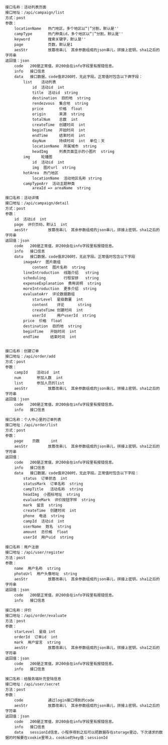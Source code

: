 	接口名称：活动列表页面
	接口地址：/api/campaign/list
	方式：post
	参数：
	    locationName   热门地区，多个地区以“|”分割，默认是''
	    campType       热门种类id，多个地区以“|”分割，默认是''
	    keyword        搜索关键字，默认是''
	    page           页数，默认是1
	    aesStr         放篡改串儿  其余参数组成的json串儿，拼接上密钥，sha1之后的字符串
	返回值：json
	    code   200是正常值，非200会在info字段里有报错信息。
	    info   接口信息
	    data   接口数据，code值非200时，无此字段。正常值时包含以下俩字段：
	        list    活动列表
	            id  活动id  int
	            title  活动id  string
	            destination  目的地  string
	            rendezvous  集合地  string
	            price       价格  float
	            origin      来源  string
	            totalNum    总数  int
	            createTime  创建时间  int
	            beginTime   开始时间  int
	            endTime     结束时间  int
	            dayNum      持续时间  int  单位：天
	            locationName  所属城市  string
	            headImg     列表页面显示的小图片  string
	        img     轮播图
	            id  活动id  int
	            img  图片url  string
	        hotArea  热门地区
	            locationName  活动地区名称 string
	        campTypeArr  活动主题种类
	            areaId => areaName  string
	            
	接口名称：活动详情
	接口地址：/api/campaign/detail
	方式：post
	参数：
	    id  活动id  int
	    page  评价页码，默认1  int
	    aesStr         放篡改串儿  其余参数组成的json串儿，拼接上密钥，sha1之后的字符串
	返回值：json
	    code   200是正常值，非200会在info字段里有报错信息。
	    info   接口信息
	    data   接口数据，code值非200时，无此字段。正常值时包含以下字段
	        imageArr  图片数组 
	            content  图片名称  string
	        lineIntroduction  线路介绍   string
	        scheduling        行程安排   string
	        expenseExplanation  费用说明  string
	        moreIntroduction  更多介绍  string
	        evaluateArr  评论数据数组
	            starLevel  星级数量  int
	            content    评论      string
	            createTime 创建时间  int
	            userId     用户userId  string
	        price  价格  float
	        destination  目的地  string
	        beginTime   开始时间  int
	        endTime     结束时间  int

	        
	接口名称：创建订单
	接口地址：/api/order/add
	方式：post
	参数：
	    campId    活动id  int
	    num       参加人数  int
	    list      参加人员的list  
	    aesStr         放篡改串儿  其余参数组成的json串儿，拼接上密钥，sha1之后的字符串
	返回值：json
	    code   200是正常值，非200会在info字段里有报错信息。
	    info   接口信息     
	
	接口名称：个人中心里的订单列表
	接口地址：/api/order/list
	方式：post
	参数：
	    page    页数     int
	    aesStr         放篡改串儿  其余参数组成的json串儿，拼接上密钥，sha1之后的字符串
	返回值：
	    code   200是正常值，非200会在info字段里有报错信息。
	    info   接口信息
	    data   接口数据，code值非200时，无此字段。正常值时包含以下字段：
	        status  订单状态  int
	        statusMark  订单名称  string
	        campTitle   活动名称  string
	        headImg  小图标地址  string
	        evaluateMark  评价按钮字样  string
	        mark  留言  string
	        createTime  创建时间  int
	        phone  电话  string
	        campId  活动id  int
	        userName  姓名  string
	        amount  总价格  float
	        userId  用户uid  string
	
	接口名称：用户注册
	接口地址：/api/user/register
	方法：post
	参数：
	    name  用户名称  string
	    photoUrl  用户头像地址  string
	    aesStr         放篡改串儿  其余参数组成的json串儿，拼接上密钥，sha1之后的字符串
	返回值：json
	    code   200是正常值，非200会在info字段里有报错信息。
	    info   接口信息
	
	接口名称：评价
	接口地址：/api/order/evaluate
	方法：post
	参数：
	    starLevel  星级 int
	    orderId  订单id  int
	    mark  用户留言  string
	    aesStr         放篡改串儿  其余参数组成的json串儿，拼接上密钥，sha1之后的字符串
	返回值：json
	    code   200是正常值，非200会在info字段里有报错信息。
	    info   接口信息
	    
	接口名称：给服务端补充登陆信息
	接口地址：/api/user/secret
	方法：post
	参数：
	    code           通过login接口得到的code
	    aesStr         放篡改串儿  其余参数组成的json串儿，拼接上密钥，sha1之后的字符串
	返回值：json
	    code   200是正常值，非200会在info字段里有报错信息。
	    info   接口信息
	    data   sessionId信息，小程序得到之后可以把数据存在storage里边，下次请求的数据的时候要在cookie里带上，cookie的key值：sessionId